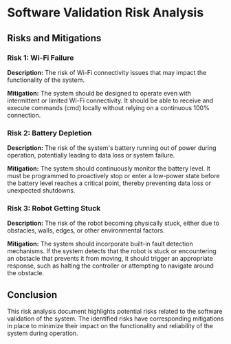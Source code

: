 # Software Validation Risk Analysis

## Risks and Mitigations

### Risk 1: Wi-Fi Failure

**Description:** The risk of Wi-Fi connectivity issues that may impact the functionality of the system.

**Mitigation:** The system should be designed to operate even with intermittent or limited Wi-Fi connectivity. It should be able to receive and execute commands (cmd) locally without relying on a continuous 100% connection.

### Risk 2: Battery Depletion

**Description:** The risk of the system's battery running out of power during operation, potentially leading to data loss or system failure.

**Mitigation:** The system should continuously monitor the battery level. It must be programmed to proactively stop or enter a low-power state before the battery level reaches a critical point, thereby preventing data loss or unexpected shutdowns.

### Risk 3: Robot Getting Stuck

**Description:** The risk of the robot becoming physically stuck, either due to obstacles, walls, edges, or other environmental factors.

**Mitigation:** The system should incorporate built-in fault detection mechanisms. If the system detects that the robot is stuck or encountering an obstacle that prevents it from moving, it should trigger an appropriate response, such as halting the controller or attempting to navigate around the obstacle.

## Conclusion

This risk analysis document highlights potential risks related to the software validation of the system. The identified risks have corresponding mitigations in place to minimize their impact on the functionality and reliability of the system during operation.

